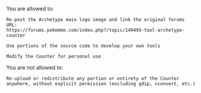 You are allowed to:

    Re-post the Archetype main logo image and link the original forums URL:
    https://forums.pokemmo.com/index.php?/topic/149495-tool-archetype-counter 

    Use portions of the source code to develop your own tools

    Modify the Counter for personal use


You are not allowed to:

    Re-upload or redistribute any portion or entirety of the Counter anywhere, without explicit permission (excluding gdip, nconvert, etc.)
